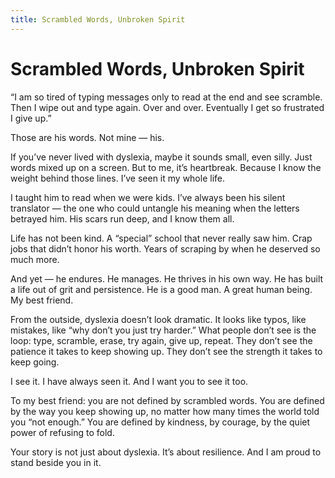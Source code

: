 ```yaml
---
title: Scrambled Words, Unbroken Spirit
---
```


# Scrambled Words, Unbroken Spirit
“I am so tired of typing messages only to read at the end and see scramble. Then I wipe out and type again. Over and over. Eventually I get so frustrated I give up.”

Those are his words.
Not mine — his.

If you’ve never lived with dyslexia, maybe it sounds small, even silly. Just words mixed up on a screen. But to me, it’s heartbreak. Because I know the weight behind those lines. I’ve seen it my whole life.

I taught him to read when we were kids. I’ve always been his silent translator — the one who could untangle his meaning when the letters betrayed him. His scars run deep, and I know them all.

Life has not been kind.
A “special” school that never really saw him.
Crap jobs that didn’t honor his worth.
Years of scraping by when he deserved so much more.

And yet — he endures. He manages. He thrives in his own way. He has built a life out of grit and persistence. He is a good man. A great human being. My best friend.

From the outside, dyslexia doesn’t look dramatic. It looks like typos, like mistakes, like “why don’t you just try harder.” What people don’t see is the loop: type, scramble, erase, try again, give up, repeat. They don’t see the patience it takes to keep showing up. They don’t see the strength it takes to keep going.

I see it. I have always seen it. And I want you to see it too.

To my best friend: you are not defined by scrambled words. You are defined by the way you keep showing up, no matter how many times the world told you “not enough.” You are defined by kindness, by courage, by the quiet power of refusing to fold.

Your story is not just about dyslexia. It’s about resilience. And I am proud to stand beside you in it.

